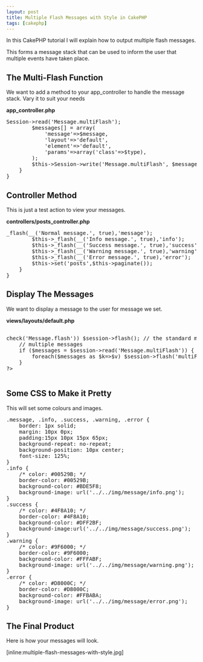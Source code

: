 ```yaml
---
layout: post
title: Multiple Flash Messages with Style in CakePHP
tags: [cakephp]
---
```

<p>In this CakePHP tutorial I will explain how to output multiple flash messages.</p>
<p>This forms a message stack that can be used to inform the user that multiple events have taken place.</p>
<!--break-->

<h2>The Multi-Flash Function</h2>
<p>We want to add a method to your app_controller to handle the message stack. Vary it to suit your needs</p>
<b>app_controller.php</b>
<pre class="brush:php">
<?php
class AppController extends Controller {
	function _flash($message,$type='message') {
		$messages = (array)$this->Session->read('Message.multiFlash');
		$messages[] = array(
			'message'=>$message, 
			'layout'=>'default', 
			'element'=>'default',
			'params'=>array('class'=>$type),
		);
		$this->Session->write('Message.multiFlash', $messages);
	}
}
</pre>

<h2>Controller Method</h2>
<p>This is just a test action to view your messages.</p>
<b>controllers/posts_controller.php</b>
<pre class="brush:php">
<?php
class PostsController extends AppController {
	var $name = 'Posts';
	function admin_index() {
		$this->_flash(__('Normal message.', true),'message');
		$this->_flash(__('Info message.', true),'info');
		$this->_flash(__('Success message.', true),'success');
		$this->_flash(__('Warning message.', true),'warning');
		$this->_flash(__('Error message.', true),'error');
		$this->set('posts',$this->paginate());
	}
}
</pre>

<h2>Display The Messages</h2>
<p>We want to display a message to the user for message we set.</p>
<b>views/layouts/default.php</b>
<pre class="brush:php; html-script:true">
<div id="messages">
<?php
	if ($session->check('Message.flash')) $session->flash(); // the standard messages
	// multiple messages
	if ($messages = $session->read('Message.multiFlash')) {
		foreach($messages as $k=>$v) $session->flash('multiFlash.'.$k);
	}
?>
</div>
</pre>

<h2>Some CSS to Make it Pretty</h2>
<p>This will set some colours and images.</p>
<pre class="brush:css">
.message, .info, .success, .warning, .error {
	border: 1px solid;
	margin: 10px 0px;
	padding:15px 10px 15px 65px;
	background-repeat: no-repeat;
	background-position: 10px center;
	font-size: 125%;
}
.info {
	/* color: #00529B; */
	border-color: #00529B;
	background-color: #BDE5F8;
	background-image: url('../../img/message/info.png');
}
.success {
	/* color: #4F8A10; */
	border-color: #4F8A10;
	background-color: #DFF2BF;
	background-image:url('../../img/message/success.png');
}
.warning {
	/* color: #9F6000; */
	border-color: #9F6000;
	background-color: #FFFABF;
	background-image: url('../../img/message/warning.png');
}
.error {
	/* color: #D8000C; */
	border-color: #D8000C;
	background-color: #FFBABA;
	background-image: url('../../img/message/error.png');
}
</pre>

<h2>The Final Product</h2>
<p>Here is how your messages will look.</p>
[inline:multiple-flash-messages-with-style.jpg]
